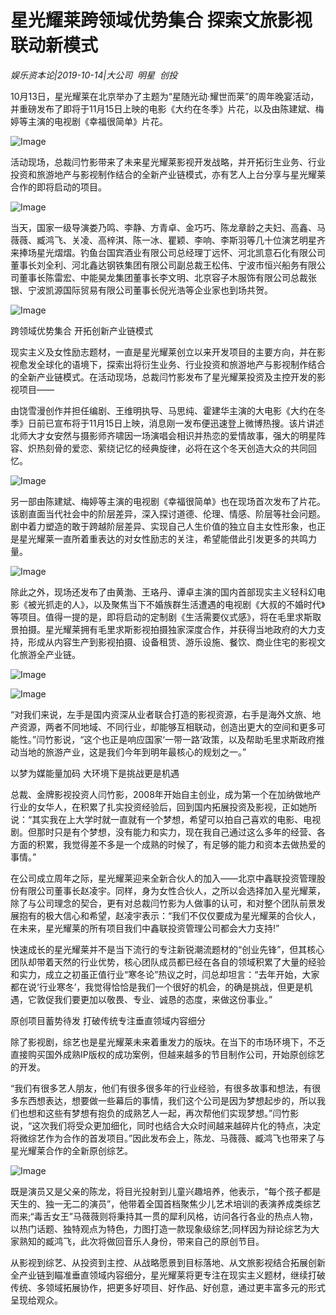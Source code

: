 # 星光耀莱跨领域优势集合 探索文旅影视联动新模式

*娱乐资本论|2019-10-14|大公司 
                                                明星 
                                                创投*

10月13日，星光耀莱在北京举办了主题为“星随光动·耀世而莱”的周年晚宴活动，并重磅发布了即将于11月15日上映的电影《大约在冬季》片花，以及由陈建斌、梅婷等主演的电视剧《幸福很简单》片花。

![Image](http://static.ylzbl.com/uploads/ueditor/php/upload/image/20191014/1571058911468572.jpeg)

活动现场，总裁闫竹影带来了未来星光耀莱影视开发战略，并开拓衍生业务、行业投资和旅游地产与影视制作结合的全新产业链模式，亦有艺人上台分享与星光耀莱合作的即将启动的项目。

![Image](http://static.ylzbl.com/uploads/ueditor/php/upload/image/20191014/1571058880845458.jpg)

当天，国家一级导演娄乃鸣、李静、方青卓、金巧巧、陈龙章龄之夫妇、高鑫、马薇薇、臧鸿飞、关凌、高梓淇、陈一冰、瞿颖、李响、李斯羽等几十位演艺明星齐来捧场星光熠熠。钓鱼台国宾酒业有限公司总经理丁远怀、河北凯意石化有限公司董事长刘全利、河北鑫达钢铁集团有限公司副总裁王松伟、宁波市恒兴船务有限公司董事长陈雷宏、中能昊龙集团董事长李文明、北京容子木服饰有限公司总裁张银、宁波凯源国际贸易有限公司董事长倪光浩等企业家也到场共贺。

![Image](http://static.ylzbl.com/uploads/ueditor/php/upload/image/20191014/1571058881361651.jpg)

跨领域优势集合 开拓创新产业链模式

现实主义及女性励志题材，一直是星光耀莱创立以来开发项目的主要方向，并在影视愈发全球化的语境下，探索出将衍生业务、行业投资和旅游地产与影视制作结合的全新产业链模式。在活动现场，总裁闫竹影发布了星光耀莱投资及主控开发的影视项目——

由饶雪漫创作并担任编剧、王维明执导、马思纯、霍建华主演的大电影《大约在冬季》日前已宣布将于11月15日上映，消息刚一发布便迅速登上微博热搜。该片讲述北师大才女安然与摄影师齐啸因一场演唱会相识并热恋的爱情故事，强大的明星阵容、炽热刻骨的爱恋、萦绕记忆的经典旋律，必将在这个冬天创造大众的共同回忆。

![Image](http://static.ylzbl.com/uploads/ueditor/php/upload/image/20191014/1571058882120945.jpg)

另一部由陈建斌、梅婷等主演的电视剧《幸福很简单》也在现场首次发布了片花。该剧直面当代社会中的阶层差异，深入探讨道德、伦理、情感、阶层等社会问题。剧中着力塑造的敢于跨越阶层差异、实现自己人生价值的独立自主女性形象，也正是星光耀莱一直所着重表达的对女性励志的关注，希望能借此引发更多的共鸣力量。

![Image](http://static.ylzbl.com/uploads/ueditor/php/upload/image/20191014/1571058883158329.jpg)

除此之外，现场还发布了由黄渤、王珞丹、谭卓主演的国内首部现实主义轻科幻电影《被光抓走的人》，以及聚焦当下不婚族群生活遭遇的电视剧《大叔的不婚时代》等项目。值得一提的是，即将启动的定制剧《生活需要仪式感》，将在毛里求斯取景拍摄。星光耀莱拥有毛里求斯影视拍摄独家深度合作，并获得当地政府的大力支持，形成从内容生产到影视拍摄、设备租赁、游乐设施、餐饮、商业住宅的影视文化旅游全产业链。

![Image](http://static.ylzbl.com/uploads/ueditor/php/upload/image/20191014/1571058883186619.jpg)

![Image](http://static.ylzbl.com/uploads/ueditor/php/upload/image/20191014/1571058884385584.jpg)

“对我们来说，左手是国内资深从业者联合打造的影视资源，右手是海外文旅、地产资源，两者不同地域、不同行业，却能够互相联动，创造出更大的空间和更多可能性。”闫竹影说，“这个也正是响应国家‘一带一路’政策，以及帮助毛里求斯政府推动当地的旅游产业，这是我们今年到明年最核心的规划之一。”

以梦为媒能量加码 大环境下是挑战更是机遇

总裁、金牌影视投资人闫竹影，2008年开始自主创业，成为第一个在加纳做地产行业的女华人，在积累了扎实投资经验后，回到国内拓展投资及影视，正如她所说：“其实我在上大学时就一直就有一个梦想，希望可以拍自己喜欢的电影、电视剧。但那时只是有个梦想，没有能力和实力，现在我自己通过这么多年的经营、各方面的积累，我觉得差不多是一个成熟的时候了，有足够的能力和资本去做热爱的事情。”

在公司成立周年之际，星光耀莱迎来全新合伙人的加入——北京中鑫联投资管理股份有限公司董事长赵凌宇。同样，身为女性合伙人，之所以会选择加入星光耀莱，除了与公司理念的契合，更有对总裁闫竹影为人做事的认可，和对整个团队前景发展抱有的极大信心和希望，赵凌宇表示：“我们不仅仅要成为星光耀莱的合伙人，在未来，星光耀莱的所有项目我们中鑫联投资管理公司都会大力支持!”

快速成长的星光耀莱并不是当下流行的专注新锐潮流题材的“创业先锋”，但其核心团队却带着天然的行业优势，核心团队成员都已经在各自的领域积累了大量的经验和实力，成立之初虽正值行业“寒冬论”热议之时，闫总却坦言：“去年开始，大家都在说‘行业寒冬’，我觉得恰恰是我们一个很好的机会，的确是挑战，但更是机遇，它敦促我们要更加以敬畏、专业、诚恳的态度，来做这份事业。”

原创项目蓄势待发 打破传统专注垂直领域内容细分

除了影视剧，综艺也是星光耀莱未来着重发力的版块。在当下的市场环境下，不乏直接购买国外成熟IP版权的成功案例，但越来越多的节目制作公司，开始原创综艺的开发。

“我们有很多艺人朋友，他们有很多很多年的行业经验，有很多故事和想法，有很多东西想表达，想要做一些幕后的事情，我们这个公司是因为梦想起步的，所以我们也想和这些有梦想有抱负的成熟艺人一起，再次帮他们实现梦想。”闫竹影说，“这次我们将受众更加细化，同时也结合大众时间越来越碎片化的特点，决定将微综艺作为合作的首发项目。”因此发布会上，陈龙、马薇薇、臧鸿飞也带来了与星光耀莱合作的全新原创综艺。

![Image](http://static.ylzbl.com/uploads/ueditor/php/upload/image/20191014/1571058884458262.jpg)

既是演员又是父亲的陈龙，将目光投射到儿童兴趣培养，他表示，“每个孩子都是天生的、独一无二的演员”，他带着全国首档聚焦少儿艺术培训的表演养成类综艺而来;“毒舌女王”马薇薇则将秉持其一贯的犀利风格，访问各行各业的热点人物，以热门话题、独特观点为特色，力图打造一款现象级综艺;同样因为辩论综艺为大家熟知的臧鸿飞，此次将做回音乐人身份，带来自己的原创节目。

从影视到综艺、从投资到主控、从战略愿景到目标落地、从文旅影视结合拓展创新全产业链到瞄准垂直领域内容细分，星光耀莱将更专注在现实主义题材，继续打破传统、多领域拓展协作，把更多好项目、好作品、好创意，通过更丰富多元的形式呈现给观众。

